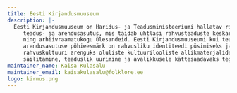 ```yaml
---
title: Eesti Kirjandusmuuseum
description: |-
  Eesti Kirjandusmuuseum on Haridus- ja Teadusministeeriumi hallatav riigi
     teadus- ja arendusasutus, mis täidab ühtlasi rahvusteaduste keskarhiivi
     ning arhiivraamatukogu ülesandeid. Eesti Kirjandusmuuseumi kui teadus- ja
     arendusasutuse põhieesmärk on rahvusliku identiteedi püsimiseks ja
     rahvuskultuuri arenguks oluliste kultuurilooliste allikmaterjalide
     säilitamine, teaduslik uurimine ja avalikkusele kättesaadavaks tegemine.
maintainer_name: Kaisa Kulasalu
maintainer_email: kaisakulasalu@folklore.ee
logo: kirmus.png
---
```

